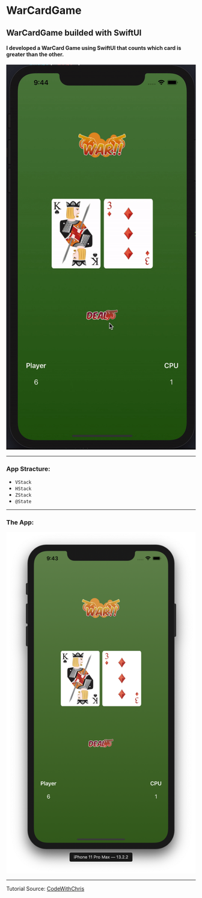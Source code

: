 # WarCardGame

## WarCardGame builded with SwiftUI

#### I developed a WarCard Game using SwiftUI that counts which card is greater than the other.

![Preview](Assets/WarCardGame.gif)

---

### App Stracture:

+ `VStack`
+ `HStack`
+ `ZStack`
+ `@State`

---

### The App:
![](Assets/WarCardGame.png)

---

Tutorial Source: [CodeWithChris](https://www.youtube.com/watch?v=lIxq4TCdlRU)
